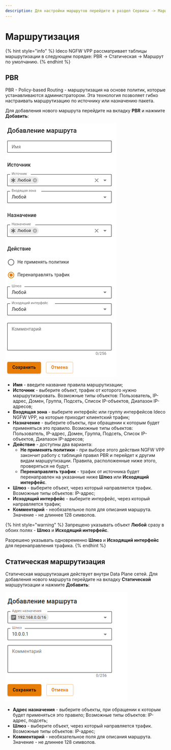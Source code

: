 ```yaml
---
description: Для настройки маршрутов перейдите в раздел Сервисы -> Маршрутизация.
---
```


# Маршрутизация

{% hint style="info" %}
Ideco NGFW VPP рассматривает таблицы маршрутизации в следующем порядке: PBR -> Статическая -> Маршрут по умолчанию.
{% endhint %}

## PBR

PBR - Policy-based Routing - маршрутизация на основе политик, которые устанавливаются администратором. Эта технология позволяет гибко настраивать маршрутизацию по источнику или назначению пакета.

Для добавления нового маршрута перейдите на вкладку **PBR** и нажмите **Добавить**:

![](/.gitbook/assets/routing-pbr.png)

* **Имя** - введите название правила маршрутизации;
* **Источник** - выберите объект, трафик от которого нужно маршрутизировать. Возможные типы объектов: Пользователь, IP-адрес, Домен, Группа, Подсеть, Список IP-объектов, Диапазон IP-адресов;
* **Входящая зона** - выберите интерфейс или группу интерфейсов Ideco NGFW VPP, на которые приходит клиентский трафик;
* **Назначение** - выберите объекты, при обращении к которым будет применяться это правило. Возможные типы объектов: Пользователь, IP-адрес, Домен, Группа, Подсеть, Список IP-объектов, Диапазон IP-адресов;
* **Действие** - доступны два варианта:
    * **Не применять политики** - при выборе этого действия NGFW VPP закончит работу с таблицей правил PBR и перейдет к другим видам маршрутизации. Правила, расположенные ниже этого, проверяться не будут.
    * **Перенаправлять трафик** - трафик от источника будет перенаправлен на указанные ниже **Шлюз** или **Исходящий интерфейс**.
* **Шлюз** - выберите объект, через который направляется трафик. Возможные типы объектов: IP-адрес;
* **Исходящий интерфейс** - выберите интерфейс, через который направляется трафик;
* **Комментарий** - необязательное поля для описания маршрута. Значение - не длиннее 128 символов.

{% hint style="warning" %}
Запрещено указывать объект **Любой** сразу в обоих полях - **Шлюз** и **Исходящий интерфейс**.

Разрешено указывать одновременно **Шлюз** и **Исходящий интерфейс** для перенаправления трафика.
{% endhint %}

## Статическая маршрутизация

Статическая маршрутизация действует внутри Data Plane сетей. Для добавления нового маршрута перейдите на вкладку **Статической** маршрутизации и нажмите **Добавить**:

![](/.gitbook/assets/routing-local.png)

* **Адрес назначения** - выберите объекты, при обращении к которым будет применяться это правило; Возможные типы объектов: IP-адрес, подсеть;
* **Шлюз** - выберите объект, через который направляется трафик. Возможные типы объектов: IP-адрес;
* **Комментарий** - необязательное поля для описания маршрута. Значение - не длиннее 128 символов.